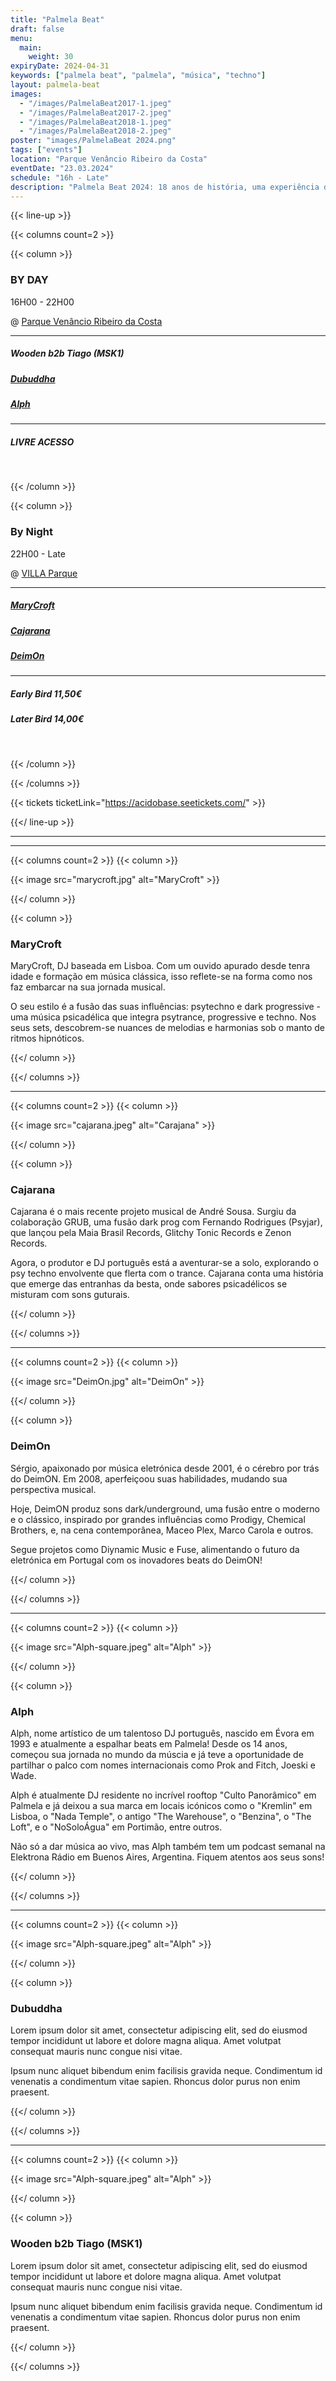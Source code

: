 ```yaml
---
title: "Palmela Beat"
draft: false
menu:
  main:
    weight: 30
expiryDate: 2024-04-31
keywords: ["palmela beat", "palmela", "música", "techno"]
layout: palmela-beat
images: 
  - "/images/PalmelaBeat2017-1.jpeg"
  - "/images/PalmelaBeat2017-2.jpeg"
  - "/images/PalmelaBeat2018-1.jpeg"
  - "/images/PalmelaBeat2018-2.jpeg"
poster: "images/PalmelaBeat 2024.png"
tags: ["events"]
location: "Parque Venâncio Ribeiro da Costa"
eventDate: "23.03.2024"
schedule: "16h - Late"
description: "Palmela Beat 2024: 18 anos de história, uma experiência diurna no Parque Venâncio Ribeiro da Costa e uma noite intensa no VILLA, sob a égide da ÁcidoBase, prometendo ser a referência da música eletrónica."
---
```


{{< line-up  >}}

{{< columns count=2 >}} 

{{< column >}}


### BY DAY

16H00 - 22H00

@ [Parque Venâncio Ribeiro da Costa](https://maps.app.goo.gl/dwMcLqkhZEHuAcg16)

---
##### Wooden b2b Tiago (MSK1)
##### [Dubuddha](https://soundcloud.com/dubuddha)
##### [Alph](https://www.mixcloud.com/ruipedroalferespedro/)

---

##### LIVRE ACESSO
<br>

{{< /column >}} 

{{< column >}}

### By Night

22H00 - Late

@ [VILLA Parque](https://maps.app.goo.gl/nK2AqJphFurYeuYH6)

---
##### [MaryCroft](https://soundcloud.com/marycroft-macedo)
##### [Cajarana](https://soundcloud.com/cajaranamusic)
##### [DeimOn](https://soundcloud.com/dj-deimon)

---

##### Early Bird 11,50€
##### Later Bird 14,00€
<br>


{{< /column >}} 

{{< /columns >}}


{{< tickets ticketLink="https://acidobase.seetickets.com/" >}}

{{</ line-up >}}


------
---

{{< columns count=2 >}}
{{< column >}}

{{< image src="marycroft.jpg" alt="MaryCroft" >}}

{{</ column >}}

{{< column >}}

### MaryCroft

MaryCroft, DJ baseada em Lisboa. Com um ouvido apurado desde tenra idade e formação em música clássica, isso reflete-se na forma como nos faz embarcar na sua jornada musical.

O seu estilo é a fusão das suas influências: psytechno e dark progressive - uma música psicadélica que integra psytrance, progressive e techno. Nos seus sets, descobrem-se nuances de melodias e harmonias sob o manto de ritmos hipnóticos.

{{</ column >}}

{{</ columns >}}

---

{{< columns count=2 >}}
{{< column >}}

{{< image src="cajarana.jpeg" alt="Carajana" >}}

{{</ column >}}

{{< column >}}

### Cajarana

Cajarana é o mais recente projeto musical de André Sousa. Surgiu da colaboração GRUB, uma fusão dark prog com Fernando Rodrigues (Psyjar), que lançou pela Maia Brasil Records, Glitchy Tonic Records e Zenon Records.

Agora, o produtor e DJ português está a aventurar-se a solo, explorando o psy techno envolvente que flerta com o trance. Cajarana conta uma história que emerge das entranhas da besta, onde sabores psicadélicos se misturam com sons guturais.

{{</ column >}}

{{</ columns >}}

---

{{< columns count=2 >}}
{{< column >}}

{{< image src="DeimOn.jpg" alt="DeimOn" >}}

{{</ column >}}

{{< column >}}

### DeimOn

Sérgio, apaixonado por música eletrónica desde 2001, é o cérebro por trás do DeimON. Em 2008, aperfeiçoou suas habilidades, mudando sua perspectiva musical.  

Hoje, DeimON produz sons dark/underground, uma fusão entre o moderno e o clássico, inspirado por grandes influências como Prodigy, Chemical Brothers, e, na cena contemporânea, Maceo Plex, Marco Carola e outros.  

Segue projetos como Diynamic Music e Fuse, alimentando o futuro da eletrónica em Portugal com os inovadores beats do DeimON! 


{{</ column >}}

{{</ columns >}}

---

{{< columns count=2 >}}
{{< column >}}

{{< image src="Alph-square.jpeg" alt="Alph" >}}

{{</ column >}}

{{< column >}}

### Alph

Alph, nome artístico de um talentoso DJ português, nascido em Évora em 1993 e atualmente a espalhar beats em Palmela! Desde os 14 anos, começou sua jornada no mundo da múscia e já teve a oportunidade de partilhar o palco com nomes internacionais como Prok and Fitch, Joeski e Wade.

Alph é atualmente DJ residente no incrível rooftop "Culto Panorâmico" em Palmela e já deixou a sua marca em locais icónicos como o "Kremlin" em Lisboa, o "Nada Temple", o antigo "The Warehouse", o "Benzina", o "The Loft", e o "NoSoloÁgua" em Portimão, entre outros.

Não só a dar música ao vivo, mas Alph também tem um podcast semanal na Elektrona Rádio em Buenos Aires, Argentina. Fiquem atentos aos seus sons!

{{</ column >}}

{{</ columns >}}

---

{{< columns count=2 >}}
{{< column >}}

{{< image src="Alph-square.jpeg" alt="Alph" >}}

{{</ column >}}

{{< column >}}

### Dubuddha

Lorem ipsum dolor sit amet, consectetur adipiscing elit, sed do eiusmod tempor incididunt ut labore et dolore magna aliqua. Amet volutpat consequat mauris nunc congue nisi vitae. 

Ipsum nunc aliquet bibendum enim facilisis gravida neque. Condimentum id venenatis a condimentum vitae sapien. Rhoncus dolor purus non enim praesent.

{{</ column >}}

{{</ columns >}}

---

{{< columns count=2 >}}
{{< column >}}

{{< image src="Alph-square.jpeg" alt="Alph" >}}

{{</ column >}}

{{< column >}}

### Wooden b2b Tiago (MSK1)

Lorem ipsum dolor sit amet, consectetur adipiscing elit, sed do eiusmod tempor incididunt ut labore et dolore magna aliqua. Amet volutpat consequat mauris nunc congue nisi vitae. 

Ipsum nunc aliquet bibendum enim facilisis gravida neque. Condimentum id venenatis a condimentum vitae sapien. Rhoncus dolor purus non enim praesent.

{{</ column >}}

{{</ columns >}}

